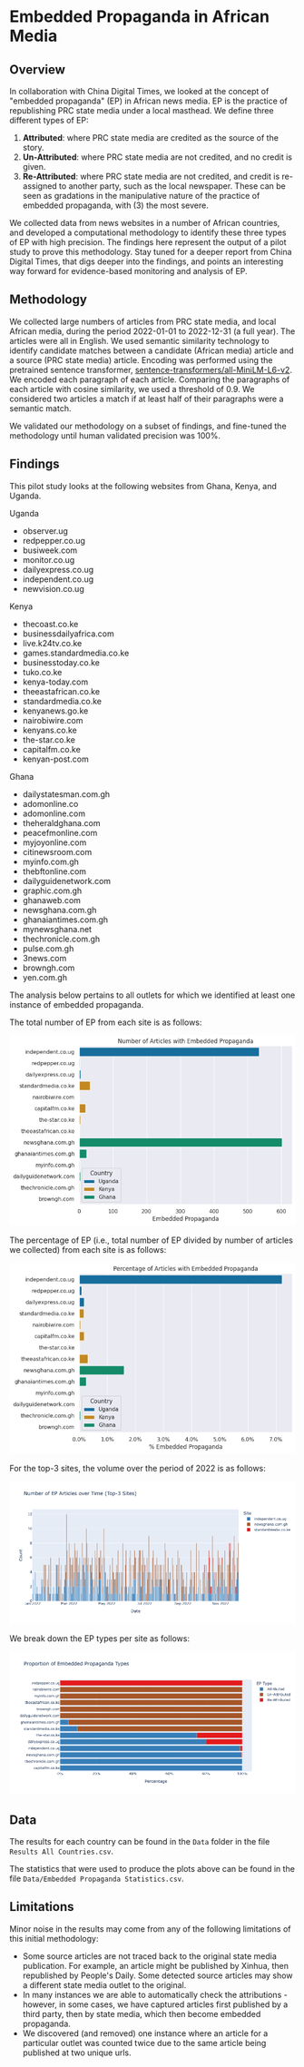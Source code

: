 # Embedded Propaganda in African Media

## Overview

In collaboration with China Digital Times, we looked at the concept of "embedded propaganda" (EP) in African news media.
EP is the practice of republishing PRC state media under a local masthead.
We define three different types of EP:
1. **Attributed**: where PRC state media are credited as the source of the story.
2. **Un-Attributed**: where PRC state media are not credited, and no credit is given.
3. **Re-Attributed**: where PRC state media are not credited, and credit is re-assigned to another party, such as the local newspaper.
These can be seen as gradations in the manipulative nature of the practice of embedded propaganda, with (3) the most severe.

We collected data from news websites in a number of African countries, and developed a computational methodology to identify these three types of EP with high precision.
The findings here represent the output of a pilot study to prove this methodology.
Stay tuned for a deeper report from China Digital Times, that digs deeper into the findings, and points an interesting way forward for evidence-based monitoring and analysis of EP.

## Methodology

We collected large numbers of articles from PRC state media, and local African media, during the period 2022-01-01 to 2022-12-31 (a full year).
The articles were all in English.
We used semantic similarity technology to identify candidate matches between a candidate (African media) article and a source (PRC state media) article.
Encoding was performed using the pretrained sentence transformer, [sentence-transformers/all-MiniLM-L6-v2](https://huggingface.co/sentence-transformers/all-MiniLM-L6-v2).
We encoded each paragraph of each article.
Comparing the paragraphs of each article with cosine similarity, we used a threshold of 0.9.
We considered two articles a match if at least half of their paragraphs were a semantic match.

We validated our methodology on a subset of findings, and fine-tuned the methodology until human validated precision was 100%.

## Findings

This pilot study looks at the following websites from Ghana, Kenya, and Uganda.

Uganda
- observer.ug 
- redpepper.co.ug
- busiweek.com
- monitor.co.ug
- dailyexpress.co.ug
- independent.co.ug
- newvision.co.ug

Kenya
- thecoast.co.ke
- businessdailyafrica.com
- live.k24tv.co.ke
- games.standardmedia.co.ke
- businesstoday.co.ke
- tuko.co.ke
- kenya-today.com
- theeastafrican.co.ke
- standardmedia.co.ke
- kenyanews.go.ke
- nairobiwire.com
- kenyans.co.ke
- the-star.co.ke
- capitalfm.co.ke
- kenyan-post.com

Ghana
- dailystatesman.com.gh
- adomonline.co
- adomonline.com
- theheraldghana.com
- peacefmonline.com
- myjoyonline.com
- citinewsroom.com
- myinfo.com.gh
- thebftonline.com
- dailyguidenetwork.com
- graphic.com.gh
- ghanaweb.com
- newsghana.com.gh
- ghanaiantimes.com.gh
- mynewsghana.net
- thechronicle.com.gh
- pulse.com.gh
- 3news.com
- browngh.com
- yen.com.gh

The analysis below pertains to all outlets for which we identified at least one instance of embedded propaganda.

The total number of EP from each site is as follows:

![Percentage of Embedded Propaganda](https://github.com/doublethinklab/embedded-propaganda-africa/blob/main/Figures/count_ep.png?raw=true)

The percentage of EP (i.e., total number of EP divided by number of articles we collected) from each site is as follows:

![Percentage of Embedded Propaganda](https://github.com/doublethinklab/embedded-propaganda-africa/blob/main/Figures/percent_ep.png?raw=true)

For the top-3 sites, the volume over the period of 2022 is as follows:

![Percentage of Embedded Propaganda Types](https://github.com/doublethinklab/embedded-propaganda-africa/blob/main/Figures/top3_over_time.png?raw=true)

We break down the EP types per site as follows:

![Percentage of Embedded Propaganda Types](https://github.com/doublethinklab/embedded-propaganda-africa/blob/main/Figures/ep_types.png?raw=true)

## Data

The results for each country can be found in the `Data` folder in the file `Results All Countries.csv`.

The statistics that were used to produce the plots above can be found in 
the file `Data/Embedded Propaganda Statistics.csv`.

## Limitations

Minor noise in the results may come from any of the following limitations of this initial methodology:
- Some source articles are not traced back to the original state media publication. For example, an article might be published by Xinhua, then republished by People's Daily. Some detected source articles may show a different state media outlet to the original.
- In many instances we are able to automatically check the attributions - however, in some cases, we have captured articles first published by a third party, then by state media, which then become embedded propaganda.
- We discovered (and removed) one instance where an article for a particular outlet was counted twice due to the same article being published at two unique urls.
